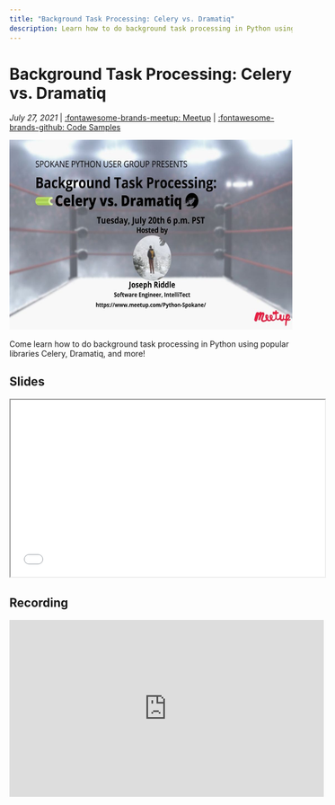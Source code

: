 ```yaml
---
title: "Background Task Processing: Celery vs. Dramatiq"
description: Learn how to do background task processing in Python using popular libraries Celery, Dramatiq, and more!
---
```


# Background Task Processing: Celery vs. Dramatiq

_July 27, 2021_ | [:fontawesome-brands-meetup: Meetup](https://www.meetup.com/Python-Spokane/events/279452049/) | [:fontawesome-brands-github: Code Samples](https://github.com/python-spokane/background-task-processing)

<img src="/img/background-task-processing.jpeg" width="600" height="337.5">

Come learn how to do background task processing in Python using popular libraries Celery, Dramatiq, and more!

## Slides

<iframe width="560" height="315" src="/static/Background-Task-Processing-Presentation.html"></iframe>

## Recording

<iframe width="560" height="315" src="https://www.youtube-nocookie.com/embed/9mYR8rNmg2A" title="YouTube video player" frameborder="0" allow="accelerometer; autoplay; clipboard-write; encrypted-media; gyroscope; picture-in-picture" allowfullscreen></iframe>
